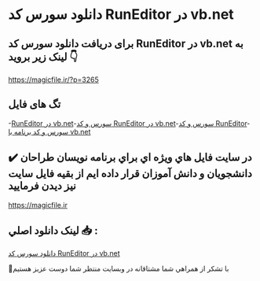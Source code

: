 # دانلود سورس کد RunEditor در vb.net

## برای دریافت دانلود سورس کد RunEditor در vb.net به لینک زیر بروید 👇

https://magicfile.ir/?p=3265

## تگ های فایل

-[RunEditor در vb.net](https://magicfile.ir/product/%d8%b3%d9%88%d8%b1%d8%b3-%d9%88-%da%a9%d8%afruneditor-%d8%af%d8%b1-vbnet/)-[سورس و کد RunEditor در vb.net](https://magicfile.ir/product/%d8%b3%d9%88%d8%b1%d8%b3-%d9%88-%da%a9%d8%afruneditor-%d8%af%d8%b1-vbnet/)-[سورس و کد RunEditor](https://magicfile.ir/product/%d8%b3%d9%88%d8%b1%d8%b3-%d9%88-%da%a9%d8%afruneditor-%d8%af%d8%b1-vbnet/)-[سورس و کد برنامه با vb.net](https://magicfile.ir/product/%d8%b3%d9%88%d8%b1%d8%b3-%d9%88-%da%a9%d8%afruneditor-%d8%af%d8%b1-vbnet/)

## ✔️ در سايت فايل هاي ويژه اي براي برنامه نويسان طراحان دانشجويان و دانش آموزان قرار داده ايم از بقيه فايل سايت نيز ديدن فرماييد

https://magicfile.ir


## لينک دانلود اصلي 📥 :

[دانلود سورس کد RunEditor در vb.net](https://magicfile.ir/product/%d8%b3%d9%88%d8%b1%d8%b3-%d9%88-%da%a9%d8%afruneditor-%d8%af%d8%b1-vbnet/) 


🙏با تشکر از همراهي شما مشتاقانه در وبسایت منتظر شما دوست عزیز هستیم

